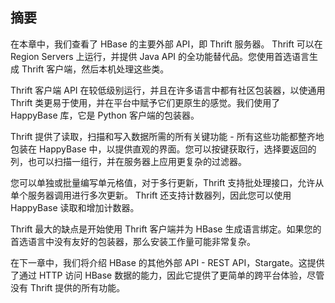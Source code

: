 ## 摘要

在本章中，我们查看了 HBase 的主要外部 API，即 Thrift 服务器。 Thrift 可以在 Region Servers 上运行，并提供 Java API 的全功能替代品。您使用首选语言生成 Thrift 客户端，然后本机处理这些类。

Thrift 客户端 API 在较低级别运行，并且在许多语言中都有社区包装器，以使通用 Thrift 类更易于使用，并在平台中赋予它们更原生的感觉。我们使用了 HappyBase 库，它是 Python 客户端的包装器。

Thrift 提供了读取，扫描和写入数据所需的所有关键功能 - 所有这些功能都整齐地包装在 HappyBase 中，以提供直观的界面。您可以按键获取行，选择要返回的列，也可以扫描一组行，并在服务器上应用更复杂的过滤器。

您可以单独或批量编写单元格值，对于多行更新，Thrift 支持批处理接口，允许从单个服务器调用进行多次更新。 Thrift 还支持计数器列，因此您可以使用 HappyBase 读取和增加计数器。

Thrift 最大的缺点是开始使用 Thrift 客户端并为 HBase 生成语言绑定。如果您的首选语言中没有友好的包装器，那么安装工作量可能非常复杂。

在下一章中，我们将介绍 HBase 的其他外部 API - REST API，Stargate。这提供了通过 HTTP 访问 HBase 数据的能力，因此它提供了更简单的跨平台体验，尽管没有 Thrift 提供的所有功能。